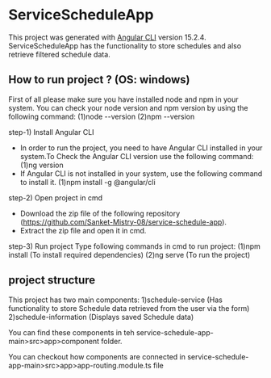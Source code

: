 # ServiceScheduleApp

This project was generated with [Angular CLI](https://github.com/angular/angular-cli) version 15.2.4.
ServiceScheduleApp has the functionality to store schedules and also retrieve filtered schedule data.

## How to run project ? (OS: windows)

First of all please make sure you have installed node and npm in your system. You can check your node version and npm version by using the following command:
(1)node --version
(2)npm --version

step-1) Install Angular CLI
- In order to run the project, you need to have Angular CLI installed in your system.To Check the Angular CLI version use the following command: 
    (1)ng version
- If Angular CLI is not installed in your system, use the following command to install it.
    (1)npm install -g @angular/cli


step-2) Open project in cmd
- Download the zip file of the following repository (https://github.com/Sanket-Mistry-08/service-schedule-app).
- Extract the zip file and open it in cmd.

step-3) Run project
Type following commands in cmd to run project: 
   (1)npm install (To install required dependencies) 
   (2)ng serve (To run the project) 


## project structure

This project has two main components: 
1)schedule-service (Has functionality to store Schedule data retrieved from the user via the form)
2)schedule-information (Displays saved Schedule data)

You can find these components in teh service-schedule-app-main>src>app>component folder.

You can checkout how components are connected in service-schedule-app-main>src>app>app-routing.module.ts file




